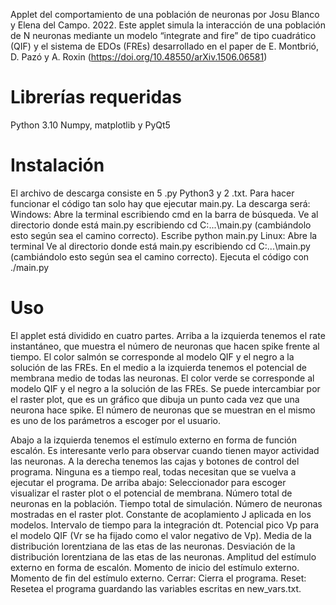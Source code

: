 Applet del comportamiento de una población de neuronas por Josu Blanco y Elena del Campo. 2022.
Este applet simula la interacción de una población de N neuronas mediante un modelo “integrate and fire” de tipo cuadrático (QIF) y el sistema de EDOs (FREs) desarrollado en el paper de E. Montbrió, D. Pazó y A. Roxin (https://doi.org/10.48550/arXiv.1506.06581)

# Librerías requeridas

Python 3.10
Numpy, matplotlib y PyQt5

# Instalación

El archivo de descarga consiste en 5 .py Python3 y 2 .txt. Para hacer funcionar el código tan solo hay que ejecutar main.py. La descarga será:
Windows:
Abre la terminal escribiendo cmd en la barra de búsqueda.
Ve al directorio donde está main.py escribiendo cd C:...\main.py (cambiándolo esto según sea el camino correcto).
Escribe python main.py
Linux:
Abre la terminal
Ve al directorio donde está main.py escribiendo cd C:...\main.py (cambiándolo esto según sea el camino correcto).
Ejecuta el código con ./main.py

# Uso

El applet está dividido en cuatro partes.
Arriba a la izquierda tenemos el rate instantáneo, que muestra el número de neuronas que hacen spike frente al tiempo. El color salmón se corresponde al modelo QIF y el negro a la solución de las FREs.
En el medio a la izquierda tenemos el potencial de membrana medio de todas las neuronas. El color verde se corresponde al modelo QIF y el negro a la solución de las FREs. Se puede intercambiar por el raster plot, que es un gráfico que dibuja un punto cada vez que una neurona hace spike. El número de neuronas que se muestran en el mismo es uno de los parámetros a escoger por el usuario.
 
Abajo a la izquierda tenemos el estímulo externo en forma de función escalón. Es interesante verlo para observar cuando tienen mayor actividad las neuronas.
A la derecha tenemos las cajas y botones de control del programa. Ninguna es a tiempo real, todas necesitan que se vuelva a ejecutar el programa. De arriba abajo:
Seleccionador para escoger visualizar el raster plot o el potencial de membrana.
Número total de neuronas en la población.
Tiempo total de simulación.
Número de neuronas mostradas en el raster plot.
Constante de acoplamiento J aplicada en los modelos.
Intervalo de tiempo para la integración dt.
Potencial pico Vp para el modelo QIF (Vr se ha fijado como el valor negativo de Vp).
Media de la distribución lorentziana de las etas de las neuronas.
Desviación de la distribución lorentziana de las etas de las neuronas.
Amplitud del estímulo externo en forma de escalón.
Momento de inicio del estímulo externo.
Momento de fin del estímulo externo.
Cerrar: Cierra el programa.
Reset: Resetea el programa guardando las variables escritas en new_vars.txt.
